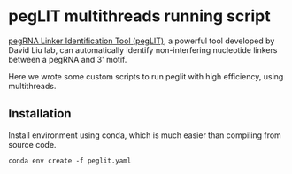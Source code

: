 # pegLIT multithreads running script

[pegRNA Linker Identification Tool (pegLIT)](https://github.com/sshen8/peglit), a powerful tool developed by David Liu lab, can automatically identify non-interfering nucleotide linkers between a pegRNA and 3' motif.

Here we wrote some custom scripts to run peglit with high efficiency, using multithreads.

## Installation

Install environment using conda, which is much easier than compiling from source code.

```
conda env create -f peglit.yaml
```
